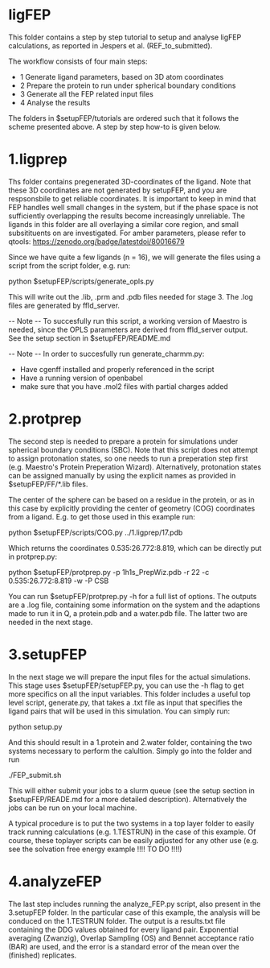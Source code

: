 # ligFEP

This folder contains a step by step tutorial to setup and
analyse ligFEP calculations, as reported in Jespers et al. 
(REF_to_submitted). 

The workflow consists of four main steps:

- 1 Generate ligand parameters, based on 3D atom coordinates
- 2 Prepare the protein to run under spherical boundary conditions
- 3 Generate all the FEP related input files
- 4 Analyse the results

The folders in $setupFEP/tutorials are ordered such that it
follows the scheme presented above. A step by step how-to is given
below.

# 1.ligprep
Ths folder contains pregenerated 3D-coordinates of the ligand.
Note that these 3D coordinates are not generated by setupFEP, and
you are respsonsbile to get reliable coordinates. It is important
to keep in mind that FEP handles well small changes in the system,
but if the phase space is not sufficiently overlapping the results
become increasingly unreliable. The ligands in this folder are 
all overlaying a similar core region, and small subsitituents on
are investigated. 
For amber parameters, please refer to qtools:
https://zenodo.org/badge/latestdoi/80016679

Since we have quite a few ligands (n = 16), we will generate the 
files using a script from the script folder, e.g. run:

python $setupFEP/scripts/generate_opls.py

This will write out the .lib, .prm and .pdb files needed for 
stage 3. The .log files are generated by ffld_server.

-- Note --
To succesfully run this script, a working version of Maestro is
needed, since the OPLS parameters are derived from ffld_server
output. See the setup section in $setupFEP/README.md

-- Note --
In order to succesfully run generate_charmm.py:
- Have cgenff installed and properly referenced in the script
- Have a running version of openbabel
- make sure that you have .mol2 files with partial charges added

# 2.protprep
The second step is needed to prepare a protein for simulations
under spherical boundary conditions (SBC). Note that this script
does not attempt to assign protonation states, so one needs to run
a preperation step first (e.g.  Maestro's Protein Preperation 
Wizard). Alternatively, protonation states can be assigned manually 
by using the explicit names as provided in $setupFEP/FF/*.lib files.

The center of the sphere can be based on a residue in the protein, 
or as in this case by explicitly providing the center of geometry 
(COG) coordinates from a ligand. E.g. to get those used in this
example run:

python $setupFEP/scripts/COG.py ../1.ligprep/17.pdb

Which returns the coordinates 0.535:26.772:8.819, which can be 
directly put in protprep.py:

python $setupFEP/protprep.py -p 1h1s_PrepWiz.pdb -r 22 
-c 0.535:26.772:8.819 -w -P CSB

You can run $setupFEP/protprep.py -h for a full list of options.
The outputs are a .log file, containing some information on the
system and the adaptions made to run it in Q, a protein.pdb and
a water.pdb file. The latter two are needed in the next stage.

# 3.setupFEP
In the next stage we will prepare the input files for the actual
simulations. This stage uses $setupFEP/setupFEP.py, you can use 
the -h flag to get more specifics on all the input variables. 
This folder includes a useful top level script, generate.py, that
takes a .txt file as input that specifies the ligand pairs that 
will be used in this simulation. You can simply run:

python setup.py

And this should result in a 1.protein and 2.water folder, containing
the two systems necessary to perform the calultion. Simply go into
the folder and run

./FEP_submit.sh

This will either submit your jobs to a slurm queue (see the setup
section in $setupFEP/READE.md for a more detailed description).
Alternatively the jobs can be run on your local machine.

A typical procedure is to put the two systems in a top layer folder
to easily track running calculations (e.g. 1.TESTRUN) in the case
of this example. Of course, these toplayer scripts can be easily
adjusted for any other use (e.g. see the solvation free energy 
example !!!! TO DO !!!!)

# 4.analyzeFEP
The last step includes running the analyze_FEP.py script, also 
present in the 3.setupFEP folder. In the particular case of this
example, the analysis will be conduced on the 1.TESTRUN folder.
The output is a results.txt file containing the DDG values obtained
for every ligand pair. Exponential averaging (Zwanzig), Overlap
Sampling (OS) and Bennet acceptance ratio (BAR) are used, and the
error is a standard error of the mean over the (finished) replicates.